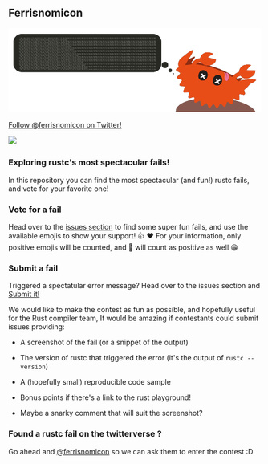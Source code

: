 ## Ferrisnomicon

![ferrisnomicon banner](./banner.png)

[Follow @ferrisnomicon on Twitter!](https://twitter.com/ferrisnomicon)

<a href="https://twitter.com/ferrisnomicon"><img src="https://img.shields.io/twitter/follow/ferrisnomicon?label=Follow&style=social"></a>

### Exploring rustc's most spectacular fails!

In this repository you can find the most spectacular (and fun!) rustc fails, and vote for your favorite one!

### Vote for a fail

Head over to the [issues section](https://github.com/o0Ignition0o/ferrisnomicon/issues) to find some super fun fails, and use the available emojis to show your support! :thumbsup: :heart: For your information, only positive emojis will be counted, and :rocket: will count as positive as well :grin:

### Submit a fail

Triggered a spectatular error message? Head over to the issues section and [Submit it!](https://github.com/o0Ignition0o/ferrisnomicon/issues/new)

We would like to make the contest as fun as possible, and hopefully useful for the Rust compiler team, It would be amazing if contestants could submit issues providing:

- A screenshot of the fail (or a snippet of the output)

- The version of rustc that triggered the error (it's the output of `rustc --version`)

- A (hopefully small) reproducible code sample

- Bonus points if there's a link to the rust playground!

- Maybe a snarky comment that will suit the screenshot?

### Found a rustc fail on the twitterverse ?

Go ahead and [@ferrisnomicon](https://twitter.com/ferrisnomicon) so we can ask them to enter the contest :D
